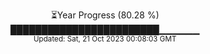 <p align="center">
⏳Year Progress (80.28 %) <br>
████████████████████████▁▁▁▁▁▁ <br>
<sub>Updated: Sat, 21 Oct 2023 00:08:03 GMT</sub>
</p>

